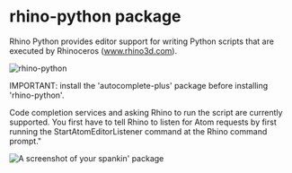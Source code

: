 # rhino-python package

Rhino Python provides editor support for writing Python scripts that are executed by Rhinoceros (www.rhino3d.com).

![rhino-python](https://imgflip.com/gif/iba3p)  

IMPORTANT: install the 'autocomplete-plus' package before installing 'rhino-python'.

Code completion services and asking Rhino to run the script are currently supported.  You first have to tell Rhino to listen for Atom requests by first running the StartAtomEditorListener command at the Rhino command prompt."

![A screenshot of your spankin' package](https://f.cloud.github.com/assets/69169/2290250/c35d867a-a017-11e3-86be-cd7c5bf3ff9b.gif)
